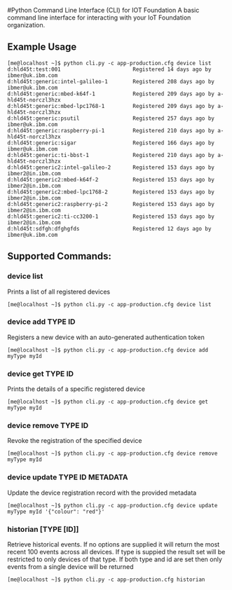 #Python Command Line Interface (CLI) for IOT Foundation
A basic command line interface for interacting with your IoT Foundation organization.

## Example Usage

```
[me@localhost ~]$ python cli.py -c app-production.cfg device list
d:hld45t:test:001                       Registered 14 days ago by ibmer@uk.ibm.com
d:hld45t:generic:intel-galileo-1        Registered 208 days ago by ibmer@uk.ibm.com
d:hld45t:generic:mbed-k64f-1            Registered 209 days ago by a-hld45t-norczl3hzx
d:hld45t:generic:mbed-lpc1768-1         Registered 209 days ago by a-hld45t-norczl3hzx
d:hld45t:generic:psutil                 Registered 257 days ago by ibmer@uk.ibm.com
d:hld45t:generic:raspberry-pi-1         Registered 210 days ago by a-hld45t-norczl3hzx
d:hld45t:generic:sigar                  Registered 166 days ago by ibmer@uk.ibm.com
d:hld45t:generic:ti-bbst-1              Registered 210 days ago by a-hld45t-norczl3hzx
d:hld45t:generic2:intel-galileo-2       Registered 153 days ago by ibmer2@in.ibm.com
d:hld45t:generic2:mbed-k64f-2           Registered 153 days ago by ibmer2@in.ibm.com
d:hld45t:generic2:mbed-lpc1768-2        Registered 153 days ago by ibmer2@in.ibm.com
d:hld45t:generic2:raspberry-pi-2        Registered 153 days ago by ibmer2@in.ibm.com
d:hld45t:generic2:ti-cc3200-1           Registered 153 days ago by ibmer2@in.ibm.com
d:hld45t:sdfgh:dfghgfds                 Registered 12 days ago by ibmer@uk.ibm.com
```

## Supported Commands:

### device list
Prints a list of all registered devices

```
[me@localhost ~]$ python cli.py -c app-production.cfg device list
```


### device add TYPE ID
Registers a new device with an auto-generated authentication token

```
[me@localhost ~]$ python cli.py -c app-production.cfg device add myType myId
```


### device get TYPE ID
Prints the details of a specific registered device

```
[me@localhost ~]$ python cli.py -c app-production.cfg device get myType myId
```


### device remove TYPE ID
Revoke the registration of the specified device 

```
[me@localhost ~]$ python cli.py -c app-production.cfg device remove myType myId
```


### device update TYPE ID METADATA
Update the device registration record with the provided metadata

```
[me@localhost ~]$ python cli.py -c app-production.cfg device update myType myId '{"colour": "red"}'
```


### historian [TYPE [ID]]
Retrieve historical events.  If no options are supplied it will return the most recent 100 events across all devices.  If type is suppied the result set will be restricted to only devices of that type.  If both type and id are set then only events from a single device will be returned

```
[me@localhost ~]$ python cli.py -c app-production.cfg historian
```
